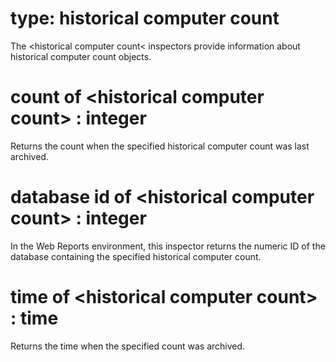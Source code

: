 # type: historical computer count

The &lt;historical computer count&lt; inspectors provide information about historical computer count objects.

# count of &lt;historical computer count&gt; : integer

Returns the count when the specified historical computer count was last archived.

# database id of &lt;historical computer count&gt; : integer

In the Web Reports environment, this inspector returns the numeric ID of the database containing the specified historical computer count.

# time of &lt;historical computer count&gt; : time

Returns the time when the specified count was archived.
